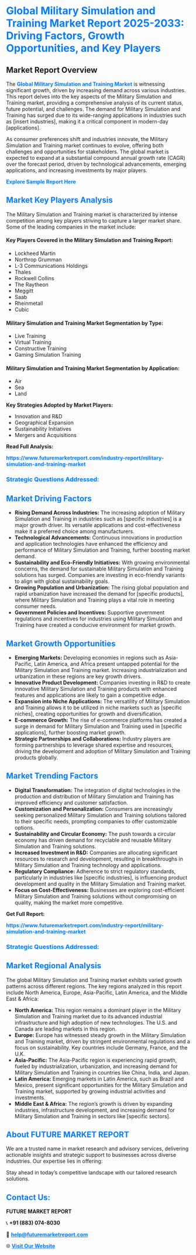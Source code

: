 <h1 style="color: #007BFF;">Global Military Simulation and Training Market Report 2025-2033: Driving Factors, Growth Opportunities, and Key Players</h1>

<section id="overview">
<h2>Market Report Overview</h2>
<p>The <a href="https://www.futuremarketreport.com/industry-report/military-simulation-and-training-market" style="color: #007BFF; text-decoration: none;"><strong>Global Military Simulation and Training Market</strong></a> is witnessing significant growth, driven by increasing demand across various industries. This report delves into the key aspects of the Military Simulation and Training market, providing a comprehensive analysis of its current status, future potential, and challenges. The demand for Military Simulation and Training has surged due to its wide-ranging applications in industries such as [insert industries], making it a critical component in modern-day [applications].</p>
<p>As consumer preferences shift and industries innovate, the Military Simulation and Training market continues to evolve, offering both challenges and opportunities for stakeholders. The global market is expected to expand at a substantial compound annual growth rate (CAGR) over the forecast period, driven by technological advancements, emerging applications, and increasing investments by major players.</p>
</section>

<section id="overview">
<p><a href="https://www.futuremarketreport.com/request-sample/reportId=104580" style="color: #007BFF; text-decoration: none;"><strong>Explore Sample Report Here</strong></a></p>
</section>

<section id="key-players">
<h2 style="color: #007BFF;">Market Key Players Analysis</h2>
<p>The Military Simulation and Training market is characterized by intense competition among key players striving to capture a larger market share. Some of the leading companies in the market include:</p>
<h4>Key Players Covered in the Military Simulation and Training Report:</h4>
<ul><li>Lockheed Martin</li><li>Northrop Grumman</li><li>L-3 Communications Holdings</li><li>Thales</li><li>Rockwell Collins</li><li>The Raytheon</li><li>Meggitt</li><li>Saab</li><li>Rheinmetall</li><li>Cubic</li></ul>
<h4>Military Simulation and Training Market Segmentation by Type:</h4>
<ul><li>Live Training</li><li>Virtual Training</li><li>Constructive Training</li><li>Gaming Simulation Training</li></ul>

<h4>Military Simulation and Training Market Segmentation by Application:</h4>
<ul><li>Air</li><li>Sea</li><li>Land</li></ul>
<p><strong>Key Strategies Adopted by Market Players:</strong></p>
<ul>
<li>Innovation and R&D</li>
<li>Geographical Expansion</li>
<li>Sustainability Initiatives</li>
<li>Mergers and Acquisitions</li>
</ul>
</section>

<section>
<p><strong>Read Full Analysis: </strong></p><a href="https://www.futuremarketreport.com/industry-report/military-simulation-and-training-market" style="color: #007BFF; text-decoration: none;"><strong>https://www.futuremarketreport.com/industry-report/military-simulation-and-training-market</strong></a>
<h3 style="color: #007BFF;">Strategic Questions Addressed:</h3>
</section>

<section id="driving-factors">
<h2 style="color: #007BFF;">Market Driving Factors</h2>
<ul>
<li><strong>Rising Demand Across Industries:</strong> The increasing adoption of Military Simulation and Training in industries such as [specific industries] is a major growth driver. Its versatile applications and cost-effectiveness make it a preferred choice among manufacturers.</li>
<li><strong>Technological Advancements:</strong> Continuous innovations in production and application technologies have enhanced the efficiency and performance of Military Simulation and Training, further boosting market demand.</li>
<li><strong>Sustainability and Eco-Friendly Initiatives:</strong> With growing environmental concerns, the demand for sustainable Military Simulation and Training solutions has surged. Companies are investing in eco-friendly variants to align with global sustainability goals.</li>
<li><strong>Growing Population and Urbanization:</strong> The rising global population and rapid urbanization have increased the demand for [specific products], where Military Simulation and Training plays a vital role in meeting consumer needs.</li>
<li><strong>Government Policies and Incentives:</strong> Supportive government regulations and incentives for industries using Military Simulation and Training have created a conducive environment for market growth.</li>
</ul>
</section>

<section id="growth-opportunities">
<h2 style="color: #007BFF;">Market Growth Opportunities</h2>
<ul>
<li><strong>Emerging Markets:</strong> Developing economies in regions such as Asia-Pacific, Latin America, and Africa present untapped potential for the Military Simulation and Training market. Increasing industrialization and urbanization in these regions are key growth drivers.</li>
<li><strong>Innovative Product Development:</strong> Companies investing in R&D to create innovative Military Simulation and Training products with enhanced features and applications are likely to gain a competitive edge.</li>
<li><strong>Expansion into Niche Applications:</strong> The versatility of Military Simulation and Training allows it to be utilized in niche markets such as [specific niches], creating opportunities for growth and diversification.</li>
<li><strong>E-commerce Growth:</strong> The rise of e-commerce platforms has created a surge in demand for Military Simulation and Training used in [specific applications], further boosting market growth.</li>
<li><strong>Strategic Partnerships and Collaborations:</strong> Industry players are forming partnerships to leverage shared expertise and resources, driving the development and adoption of Military Simulation and Training products globally.</li>
</ul>
</section>

<section id="trending-factors">
<h2 style="color: #007BFF;">Market Trending Factors</h2>
<ul>
<li><strong>Digital Transformation:</strong> The integration of digital technologies in the production and distribution of Military Simulation and Training has improved efficiency and customer satisfaction.</li>
<li><strong>Customization and Personalization:</strong> Consumers are increasingly seeking personalized Military Simulation and Training solutions tailored to their specific needs, prompting companies to offer customizable options.</li>
<li><strong>Sustainability and Circular Economy:</strong> The push towards a circular economy has driven demand for recyclable and reusable Military Simulation and Training solutions.</li>
<li><strong>Increased Investment in R&D:</strong> Companies are allocating significant resources to research and development, resulting in breakthroughs in Military Simulation and Training technology and applications.</li>
<li><strong>Regulatory Compliance:</strong> Adherence to strict regulatory standards, particularly in industries like [specific industries], is influencing product development and quality in the Military Simulation and Training market.</li>
<li><strong>Focus on Cost-Effectiveness:</strong> Businesses are exploring cost-efficient Military Simulation and Training solutions without compromising on quality, making the market more competitive.</li>
</ul>
</section>

<section>
<p><strong>Get Full Report: </strong></p><a href="https://www.futuremarketreport.com/industry-report/military-simulation-and-training-market" style="color: #007BFF; text-decoration: none;"><strong>https://www.futuremarketreport.com/industry-report/military-simulation-and-training-market</strong></a>
<h3 style="color: #007BFF;">Strategic Questions Addressed:</h3>
</section>


<section id="regional-analysis">
<h2 style="color: #007BFF;">Market Regional Analysis</h2>
<p>The global Military Simulation and Training market exhibits varied growth patterns across different regions. The key regions analyzed in this report include North America, Europe, Asia-Pacific, Latin America, and the Middle East & Africa:</p>
<ul>
<li><strong>North America:</strong> This region remains a dominant player in the Military Simulation and Training market due to its advanced industrial infrastructure and high adoption of new technologies. The U.S. and Canada are leading markets in this region.</li>
<li><strong>Europe:</strong> Europe has witnessed steady growth in the Military Simulation and Training market, driven by stringent environmental regulations and a focus on sustainability. Key countries include Germany, France, and the U.K.</li>
<li><strong>Asia-Pacific:</strong> The Asia-Pacific region is experiencing rapid growth, fueled by industrialization, urbanization, and increasing demand for Military Simulation and Training in countries like China, India, and Japan.</li>
<li><strong>Latin America:</strong> Emerging markets in Latin America, such as Brazil and Mexico, present significant opportunities for the Military Simulation and Training market, supported by growing industrial activities and investments.</li>
<li><strong>Middle East & Africa:</strong> The region’s growth is driven by expanding industries, infrastructure development, and increasing demand for Military Simulation and Training in sectors like [specific sectors].</li>
</ul>
</section>

<footer>
<h2 style="color: #007BFF;">About FUTURE MARKET REPORT</h2>
<p>We are a trusted name in market research and advisory services, delivering actionable insights and strategic support to businesses across diverse industries. Our expertise lies in offering:</p>

<p>Stay ahead in today’s competitive landscape with our tailored research solutions.</p>

<h2 style="color: #007BFF;">Contact Us:</h2>
<p><strong>FUTURE MARKET REPORT</strong></p>
<p>📞 <strong>+91 (883) 074-8030</strong></p>
<p>📧 <strong><a href="mailto:help@futuremarketreport.com" style="color: #007BFF;">help@futuremarketreport.com</a></strong></p>
<p>🌐 <strong><a href="https://www.futuremarketreport.com/" style="color: #007BFF;">Visit Our Website</a></strong></p>
</footer>